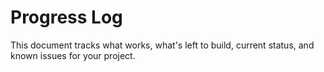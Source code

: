 # Progress Log

This document tracks what works, what's left to build, current status, and known issues for your project.
